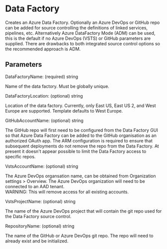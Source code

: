 # Data Factory

Creates an Azure Data Factory.  Optionally an Azure DevOps or GitHub repo can be added for source controlling the definitions of linked services, pipelines, etc.  Alternatively Azure DataFactory Mode (ADM) can be used, this is the default if no Azure DevOps (VSTS) or GitHub parameters are supplied.  There are drawbacks to both integrated source control options so the recommended approach is ADM.

## Parameters

DataFactoryName: (required) string

Name of the data factory. Must be globally unique.

DataFactoryLocation: (optional) string

Location of the data factory. Currently, only East US, East US 2, and West Europe are supported.  Template defaults to West Europe.

GitHubAccountName: (optional) string

The GitHub repo will first need to be configured from the Data Factory GUI so that Azure Data Factory can be added to the GitHub organisation as an authorized OAuth app.
The ARM configuration is required to ensure that subsequent deployments do not remove the repo from the Data Factory.  At present it doesn't appear possible to limit the Data Factory access to specific repos.

VstsAccountName: (optional) string

The Azure DevOps organsation name, can be obtained from Organization settings > Overview.  The Azure DevOps organization will need to be connected to an AAD tenant.  
WARNING: This will remove access for all existing accounts.

VstsProjectName: (optional) string

The name of the Azure DevOps project that will contain the git repo used for the Data Factory source control.

RepositoryName: (optional) string

The name of the GitHub or Azure DevOps git repo.  The repo will need to already exist and be initialized.